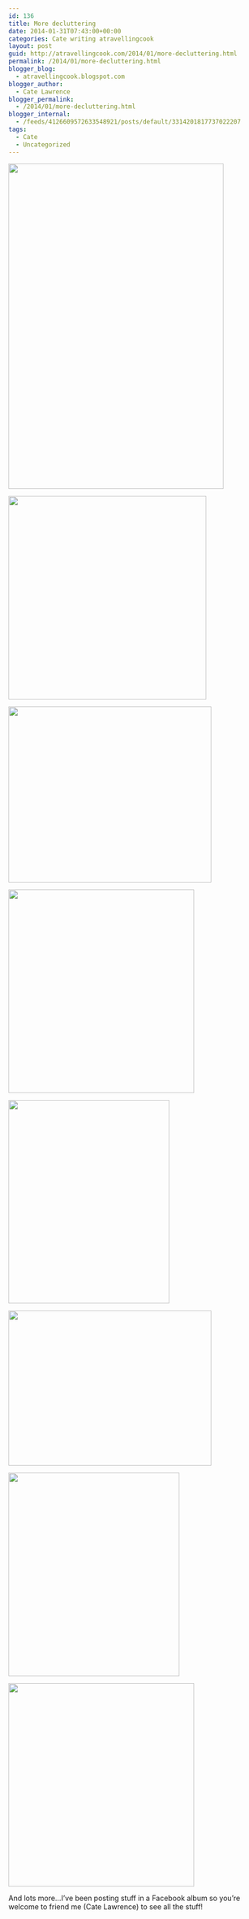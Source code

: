 ```yaml
---
id: 136
title: More decluttering
date: 2014-01-31T07:43:00+00:00
categories: Cate writing atravellingcook
layout: post
guid: http://atravellingcook.com/2014/01/more-decluttering.html
permalink: /2014/01/more-decluttering.html
blogger_blog:
  - atravellingcook.blogspot.com
blogger_author:
  - Cate Lawrence
blogger_permalink:
  - /2014/01/more-decluttering.html
blogger_internal:
  - /feeds/4126609572633548921/posts/default/3314201817737022207
tags:
  - Cate
  - Uncategorized
---
```


  <a  href="http://3.bp.blogspot.com/-nygUsYOqvE8/UutFxDuIw0I/AAAAAAAAIAI/mTY2b8NO1kE/s1600/5031573366_e76c51a69b_z.jpg"><img src="http://3.bp.blogspot.com/-nygUsYOqvE8/UutFxDuIw0I/AAAAAAAAIAI/mTY2b8NO1kE/s1600/5031573366_e76c51a69b_z.jpg" alt="" width="424" height="640" border="0" /></a>









  <a  href="http://3.bp.blogspot.com/-U73_oLmE-08/UutFqqwp27I/AAAAAAAAH_k/EGqKjt2ZTpQ/s1600/12214739326_c7348d5588_c.jpg"><img src="http://3.bp.blogspot.com/-U73_oLmE-08/UutFqqwp27I/AAAAAAAAH_k/EGqKjt2ZTpQ/s1600/12214739326_c7348d5588_c.jpg" alt="" width="390" height="400" border="0" /></a>














  <a  href="http://2.bp.blogspot.com/-FM2C2KvT33U/UutFqABuQ6I/AAAAAAAAH_Y/DftFl_F3Tjc/s1600/12216437915_104c5b59f3_c.jpg"><img src="http://2.bp.blogspot.com/-FM2C2KvT33U/UutFqABuQ6I/AAAAAAAAH_Y/DftFl_F3Tjc/s1600/12216437915_104c5b59f3_c.jpg" alt="" width="400" height="346" border="0" /></a>









  <a  href="http://3.bp.blogspot.com/-R9MwmRGR9dY/UutFqAYDGHI/AAAAAAAAH_U/dwFwFtw0i3k/s1600/12230256445_79768b1cf5_c+(1).jpg"><img src="http://3.bp.blogspot.com/-R9MwmRGR9dY/UutFqAYDGHI/AAAAAAAAH_U/dwFwFtw0i3k/s1600/12230256445_79768b1cf5_c+(1).jpg" alt="" width="366" height="400" border="0" /></a>









  <a  href="http://1.bp.blogspot.com/-PzLKujQpCwM/UutFtQVfapI/AAAAAAAAH_s/mvr3x1h58IQ/s1600/12230286444_36fa2c8e29_c.jpg"><img src="http://1.bp.blogspot.com/-PzLKujQpCwM/UutFtQVfapI/AAAAAAAAH_s/mvr3x1h58IQ/s1600/12230286444_36fa2c8e29_c.jpg" alt="" width="317" height="400" border="0" /></a>












  <a  href="http://4.bp.blogspot.com/-mDKEvSh4CxI/UutFuD9akjI/AAAAAAAAH_0/9GpH3lbYos4/s1600/12230873234_6c36299b06_c.jpg"><img src="http://4.bp.blogspot.com/-mDKEvSh4CxI/UutFuD9akjI/AAAAAAAAH_0/9GpH3lbYos4/s1600/12230873234_6c36299b06_c.jpg" alt="" width="400" height="305" border="0" /></a>









  <a  href="http://4.bp.blogspot.com/-3LeCEWdJ9oE/UutFu6vFqXI/AAAAAAAAH_8/752z7udPaz0/s1600/12231436604_0dce453a16_c.jpg"><img src="http://4.bp.blogspot.com/-3LeCEWdJ9oE/UutFu6vFqXI/AAAAAAAAH_8/752z7udPaz0/s1600/12231436604_0dce453a16_c.jpg" alt="" width="337" height="400" border="0" /></a>









  <a  href="http://3.bp.blogspot.com/-eWQ8i2PolZQ/UutFxJh-RTI/AAAAAAAAIAE/4po48kuK8WY/s1600/12231624396_701f1bc0c5_c.jpg"><img src="http://3.bp.blogspot.com/-eWQ8i2PolZQ/UutFxJh-RTI/AAAAAAAAIAE/4po48kuK8WY/s1600/12231624396_701f1bc0c5_c.jpg" alt="" width="366" height="400" border="0" /></a>


And lots more&#8230;I&#8217;ve been posting stuff in a Facebook album so you&#8217;re welcome to friend me (Cate Lawrence) to see all the stuff!

